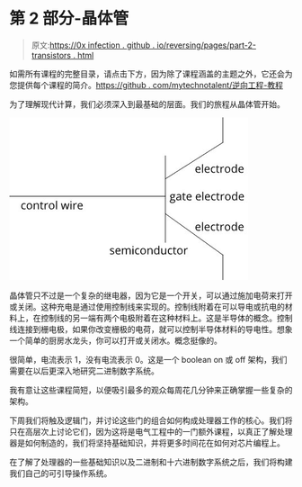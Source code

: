 # 第 2 部分-晶体管

> 原文:[https://0x infection . github . io/reversing/pages/part-2-transistors . html](https://0xinfection.github.io/reversing/pages/part-2-transistors.html)

如需所有课程的完整目录，请点击下方，因为除了课程涵盖的主题之外，它还会为您提供每个课程的简介。[https://github . com/mytechnotalent/逆向工程-教程](https://github.com/mytechnotalent/Reverse-Engineering-Tutorial)

为了理解现代计算，我们必须深入到最基础的层面。我们的旅程从晶体管开始。

![](img/b011659a2f019eb7a00d1517e5dac4d1.png)

晶体管只不过是一个复杂的继电器，因为它是一个开关，可以通过施加电荷来打开或关闭。这种充电是通过使用控制线来实现的。控制线附着在可以导电或抗电的材料上，在控制线的另一端有两个电极附着在这种材料上。这是半导体的概念。控制线连接到栅电极，如果你改变栅极的电荷，就可以控制半导体材料的导电性。想象一个简单的厨房水龙头，你可以打开或关闭水。概念挺像的。

很简单，电流表示 1，没有电流表示 0。这是一个 boolean on 或 off 架构，我们需要在以后更深入地研究二进制数字系统。

我有意让这些课程简短，以便吸引最多的观众每周花几分钟来正确掌握一些复杂的架构。

下周我们将触及逻辑门，并讨论这些门的组合如何构成处理器工作的核心。我们将只在高层次上讨论它们，因为这将是电气工程中的一门额外课程，以真正了解处理器是如何制造的，我们将坚持基础知识，并将更多时间花在如何对芯片编程上。

在了解了处理器的一些基础知识以及二进制和十六进制数字系统之后，我们将构建我们自己的可引导操作系统。
